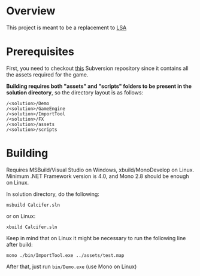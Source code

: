 Overview
========

This project is meant to be a replacement to [LSA](http://sourceforge.net/projects/lsa-svn/)

Prerequisites
=============

First, you need to checkout [this](https://lsa-svn.svn.sourceforge.net/svnroot/lsa-svn) Subversion repository since it contains all the assets required for the game.

**Building requires both "assets" and "scripts" folders to be present in the 
solution directory**, so the directory layout is as follows:

	/<solution>/Demo
	/<solution>/GameEngine
	/<solution>/ImportTool
	/<solution>/FX
	/<solution>/assets
	/<solution>/scripts

Building
========

Requires MSBuild/Visual Studio on Windows, xbuild/MonoDevelop on Linux.
Minimum .NET Framework version is 4.0, and Mono 2.8 should be enough on Linux.

In solution directory, do the following:

	msbuild Calcifer.sln

or on Linux:

	xbuild Calcifer.sln
	
Keep in mind that on Linux it might be necessary to run the following line after build:

	mono ./bin/ImportTool.exe ../assets/test.map
	
After that, just run `bin/Demo.exe` (use Mono on Linux)